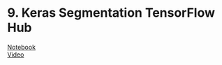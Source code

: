 # 9. Keras Segmentation TensorFlow Hub
[Notebook](https://colab.research.google.com/drive/1ZXrPGR84wLucDrMko5h7WwfY9Psay6po)<br>
[Video](https://www.youtube.com/watch?v=U4TnGPyoJaw)<br>
